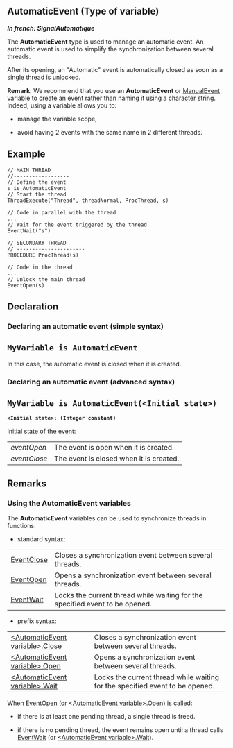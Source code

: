 
## AutomaticEvent (Type of variable)

***In french: SignalAutomatique***
				



<a name="XUse"></a>
<a name="Use"></a>
<a name="description"></a>
The **AutomaticEvent** type is used to manage an automatic event. An automatic event is used to simplify the synchronization between several threads.

After its opening, an "Automatic" event is automatically closed as soon as a single thread is unlocked.

**Remark**: We recommend that you use an **AutomaticEvent** or [ManualEvent](../WDLang1/1000021275.md) variable to create an event rather than naming it using a character string. Indeed, using a variable allows you to: 

- manage the variable scope, 

- avoid having 2 events with the same name in 2 different threads.





<a name="Example1"></a>
<a name="sample_code"></a>

## Example


```wl
// MAIN THREAD
//------------------
// Define the event
s is AutomaticEvent
// Start the thread
ThreadExecute("Thread", threadNormal, ProcThread, s)

// Code in parallel with the thread
...
// Wait for the event triggered by the thread
EventWait("s")
```

```wl
// SECONDARY THREAD
// ----------------------
PROCEDURE ProcThread(s)

// Code in the thread
...
// Unlock the main thread
EventOpen(s)
```







## Declaration
<a name="declaration_ELTTEXTE000174"></a>
<a name="SYNTAX1"></a>

### Declaring an automatic event (simple syntax)

`MyVariable is AutomaticEvent`
---

In this case, the automatic event is closed when it is created.


<a name="SYNTAX2"></a>

### Declaring an automatic event (advanced syntax)

`MyVariable is AutomaticEvent(<Initial state>)`
---

**`<Initial state>: (Integer constant)`**

Initial state of the event: 



|   |   |
| --- | --- |
| *eventOpen* | The event is open when it is created. |
| *eventClose* | The event is closed when it is created. |









<a name="NOTE0"></a>

## Remarks
<a name="NOTE0_1"></a>


### Using the AutomaticEvent variables
<a name="using_the_automaticevent_variables_ELTPARAGRAPHE000068"></a>

The **AutomaticEvent** variables can be used to synchronize threads in functions: 

- standard syntax: 
	


|   |   |
| --- | --- |
| [EventClose](../WDLang1/1000021272.md) | Closes a synchronization event between several threads. |
| [EventOpen](../WDLang1/1000021271.md) | Opens a synchronization event between several threads. |
| [EventWait](../WDLang1/3077007.md) | Locks the current thread while waiting for the specified event to be opened. |

- prefix syntax: 
	


|   |   |
| --- | --- |
| [&lt;AutomaticEvent variable&gt;.Close](../WDLang1/1000024383.md) | Closes a synchronization event between several threads. |
| [&lt;AutomaticEvent variable&gt;.Open](../WDLang1/1000024385.md) | Opens a synchronization event between several threads. |
| [&lt;AutomaticEvent variable&gt;.Wait](../WDLang1/1000024380.md) | Locks the current thread while waiting for the specified event to be opened. |




When [EventOpen](../WDLang1/1000021271.md) (or [&lt;AutomaticEvent variable&gt;.Open](../WDLang1/1000024385.md)) is called: 

- if there is at least one pending thread, a single thread is freed. 

- if there is no pending thread, the event remains open until a thread calls [EventWait](../WDLang1/3077007.md) (or [&lt;AutomaticEvent variable&gt;.Wait](../WDLang1/1000024380.md)).





